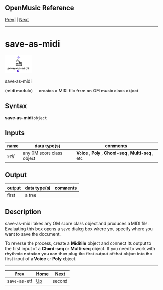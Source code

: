 OpenMusic Reference  
---  
[Prev](save-as-etf)| | [Next](second)  
  
* * *

# save-as-midi

![](figures/functions/midi/save-as-midi.png)

  
  
save-as-midi  
  
(midi module) \-- creates a MIDI file from an OM music class object  

## Syntax

   **save-as-midi**  ` object  `

## Inputs

name| data type(s)| comments  
---|---|---  
_self_ |  any OM score class object|  **Voice** , **Poly** , **Chord-seq** , **Multi-seq** , etc.  
  
## Output

output| data type(s)| comments  
---|---|---  
first| a tree|  
  
## Description

 save-as-midi  takes any OM score class object and produces a MIDI file.
Evaluating this box opens a save dialog box where you specify where you want
to save the document.

To reverse the process, create a **Midifile** object and connect its output to
the first input of a **Chord-seq** or **Multi-seq** object. If you need to
work with rhythmic notation you can then plug the first output of that object
into the first input of a **Voice** or **Poly** object.

* * *

[Prev](save-as-etf)| [Home](index)| [Next](second)  
---|---|---  
save-as-etf| [Up](funcref.main)| second

